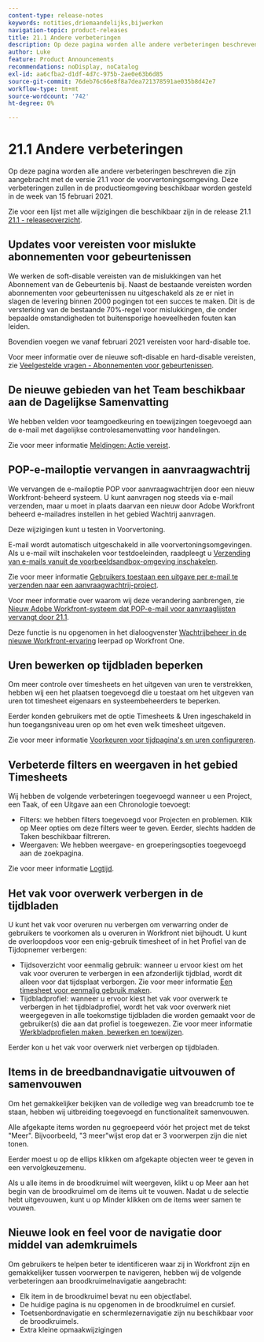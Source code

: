 ```yaml
---
content-type: release-notes
keywords: notities,driemaandelijks,bijwerken
navigation-topic: product-releases
title: 21.1 Andere verbeteringen
description: Op deze pagina worden alle andere verbeteringen beschreven die zijn aangebracht met de versie 21.1 voor de voorvertoningsomgeving. Deze verbeteringen zullen in de productieomgeving beschikbaar worden gesteld in de week van 15 februari 2021.
author: Luke
feature: Product Announcements
recommendations: noDisplay, noCatalog
exl-id: aa6cfba2-d1df-4d7c-975b-2ae0e63b6d85
source-git-commit: 76deb76c66e8f8a7dea721378591ae035b8d42e7
workflow-type: tm+mt
source-wordcount: '742'
ht-degree: 0%

---
```


# 21.1 Andere verbeteringen

Op deze pagina worden alle andere verbeteringen beschreven die zijn aangebracht met de versie 21.1 voor de voorvertoningsomgeving. Deze verbeteringen zullen in de productieomgeving beschikbaar worden gesteld in de week van 15 februari 2021.

Zie voor een lijst met alle wijzigingen die beschikbaar zijn in de release 21.1 [21.1 - releaseoverzicht](../../../product-announcements/product-releases/21.1-release-activity/21-1-release-overview.md).

## Updates voor vereisten voor mislukte abonnementen voor gebeurtenissen

We werken de soft-disable vereisten van de mislukkingen van het Abonnement van de Gebeurtenis bij. Naast de bestaande vereisten worden abonnementen voor gebeurtenissen nu uitgeschakeld als ze er niet in slagen de levering binnen 2000 pogingen tot een succes te maken. Dit is de versterking van de bestaande 70%-regel voor mislukkingen, die onder bepaalde omstandigheden tot buitensporige hoeveelheden fouten kan leiden.

Bovendien voegen we vanaf februari 2021 vereisten voor hard-disable toe.

Voor meer informatie over de nieuwe soft-disable en hard-disable vereisten, zie [Veelgestelde vragen - Abonnementen voor gebeurtenissen](../../../wf-api/general/event-subs-faq.md).

## De nieuwe gebieden van het Team beschikbaar aan de Dagelijkse Samenvatting

We hebben velden voor teamgoedkeuring en toewijzingen toegevoegd aan de e-mail met dagelijkse controlesamenvatting voor handelingen.

Zie voor meer informatie [Meldingen: Actie vereist](../../../workfront-basics/using-notifications/notifications-action-needed.md).

## POP-e-mailoptie vervangen in aanvraagwachtrij

We vervangen de e-mailoptie POP voor aanvraagwachtrijen door een nieuw Workfront-beheerd systeem. U kunt aanvragen nog steeds via e-mail verzenden, maar u moet in plaats daarvan een nieuw door Adobe Workfront beheerd e-mailadres instellen in het gebied Wachtrij aanvragen.

Deze wijzigingen kunt u testen in Voorvertoning.

E-mail wordt automatisch uitgeschakeld in alle voorvertoningsomgevingen. Als u e-mail wilt inschakelen voor testdoeleinden, raadpleegt u [Verzending van e-mails vanuit de voorbeeldsandbox-omgeving inschakelen](../../../workfront-basics/using-notifications/enable-delivery-emails-from-preview-sandbox-environment.md).

Zie voor meer informatie [Gebruikers toestaan een uitgave per e-mail te verzenden naar een aanvraagwachtrij-project](/help/quicksilver/manage-work/requests/create-requests/enable-email-issues-into-projects.md).

Voor meer informatie over waarom wij deze verandering aanbrengen, zie [Nieuw Adobe Workfront-systeem dat POP-e-mail voor aanvraaglijsten vervangt door 21.1](../../../product-announcements/announcements/announcement-archive/pop-removal-request-queue.md).

Deze functie is nu opgenomen in het dialoogvenster [Wachtrijbeheer in de nieuwe Workfront-ervaring](https://one.workfront.com/s/learningpath4/queue-management-MCYCJRWK36QZBP7PGMNDMSPRN3LE) leerpad op Workfront One.

## Uren bewerken op tijdbladen beperken

Om meer controle over timesheets en het uitgeven van uren te verstrekken, hebben wij een het plaatsen toegevoegd die u toestaat om het uitgeven van uren tot timesheet eigenaars en systeembeheerders te beperken.

Eerder konden gebruikers met de optie Timesheets &amp; Uren ingeschakeld in hun toegangsniveau uren op om het even welk timesheet uitgeven.

Zie voor meer informatie [Voorkeuren voor tijdpagina&#39;s en uren configureren](../../../administration-and-setup/set-up-workfront/configure-timesheets-schedules/timesheet-and-hour-preferences.md).

## Verbeterde filters en weergaven in het gebied Timesheets

Wij hebben de volgende verbeteringen toegevoegd wanneer u een Project, een Taak, of een Uitgave aan een Chronologie toevoegt:

* Filters: we hebben filters toegevoegd voor Projecten en problemen. Klik op Meer opties om deze filters weer te geven. Eerder, slechts hadden de Taken beschikbaar filtreren.
* Weergaven: We hebben weergave- en groeperingsopties toegevoegd aan de zoekpagina.

Zie voor meer informatie [Logtijd](../../../timesheets/create-and-manage-timesheets/log-time.md).

## Het vak voor overwerk verbergen in de tijdbladen

U kunt het vak voor overuren nu verbergen om verwarring onder de gebruikers te voorkomen als u overuren in Workfront niet bijhoudt. U kunt de overloopdoos voor een enig-gebruik timesheet of in het Profiel van de Tijdopnemer verbergen:

* Tijdsoverzicht voor eenmalig gebruik: wanneer u ervoor kiest om het vak voor overuren te verbergen in een afzonderlijk tijdblad, wordt dit alleen voor dat tijdsplaat verborgen. Zie voor meer informatie [Een timesheet voor eenmalig gebruik maken](../../../timesheets/create-and-manage-timesheets/create-tmshts.md).
* Tijdbladprofiel: wanneer u ervoor kiest het vak voor overwerk te verbergen in het tijdbladprofiel, wordt het vak voor overwerk niet weergegeven in alle toekomstige tijdbladen die worden gemaakt voor de gebruiker(s) die aan dat profiel is toegewezen. Zie voor meer informatie [Werkbladprofielen maken, bewerken en toewijzen](../../../timesheets/create-and-manage-timesheets/create-timesheet-profiles.md).

Eerder kon u het vak voor overwerk niet verbergen op tijdbladen.

## Items in de breedbandnavigatie uitvouwen of samenvouwen

Om het gemakkelijker bekijken van de volledige weg van breadcrumb toe te staan, hebben wij uitbreiding toegevoegd en functionaliteit samenvouwen.

Alle afgekapte items worden nu gegroepeerd vóór het project met de tekst &quot;Meer&quot;. Bijvoorbeeld, &quot;3 meer&quot;wijst erop dat er 3 voorwerpen zijn die niet tonen.

Eerder moest u op de ellips klikken om afgekapte objecten weer te geven in een vervolgkeuzemenu.

Als u alle items in de broodkruimel wilt weergeven, klikt u op Meer aan het begin van de broodkruimel om de items uit te vouwen. Nadat u de selectie hebt uitgevouwen, kunt u op Minder klikken om de items weer samen te vouwen.

## Nieuwe look en feel voor de navigatie door middel van ademkruimels

Om gebruikers te helpen beter te identificeren waar zij in Workfront zijn en gemakkelijker tussen voorwerpen te navigeren, hebben wij de volgende verbeteringen aan broodkruimelnavigatie aangebracht:

* Elk item in de broodkruimel bevat nu een objectlabel.
* De huidige pagina is nu opgenomen in de broodkruimel en cursief.
* Toetsenbordnavigatie en schermlezernavigatie zijn nu beschikbaar voor de broodkruimels.
* Extra kleine opmaakwijzigingen

